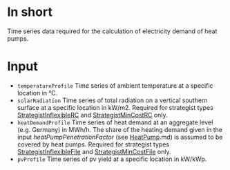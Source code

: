 # In short

Time series data required for the calculation of electricity demand of heat pumps.

# Input

* `temperatureProfile` Time series of ambient temperature at a specific location in °C.
* `solarRadiation` Time series of total radiation on a vertical southern surface at a specific location in kW/m2.
  Required for strategist types [StrategistInflexibleRC](./StrategistInflexibleRC(HeatPump).md)
  and [StrategistMinCostRC](./StrategistMinCostRC(HeatPump).md) only.
* `heatDemandProfile` Time series of heat demand at an aggregate level (e.g. Germany) in MWh/h. The share of the heating
  demand given in the input *heatPumpPenetrationFactor* (see [HeatPump](./HeatPump).md) is assumed to be covered by heat
  pumps. Required for strategist types [StrategistInflexibleFile](./StrategistInflexibleFile(HeatPump).md)
  and [StrategistMinCostFile](./StrategistMinCostFile(HeatPump).md) only.
* `pvProfile` Time series of pv yield at a specific location in kW/kWp.
